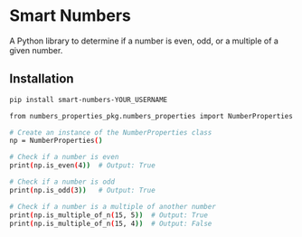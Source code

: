 # Smart Numbers

A Python library to determine if a number is even, odd, or a multiple of a given number.

## Installation
```bash
pip install smart-numbers-YOUR_USERNAME

from numbers_properties_pkg.numbers_properties import NumberProperties

# Create an instance of the NumberProperties class
np = NumberProperties()

# Check if a number is even
print(np.is_even(4))  # Output: True

# Check if a number is odd
print(np.is_odd(3))   # Output: True

# Check if a number is a multiple of another number
print(np.is_multiple_of_n(15, 5))  # Output: True
print(np.is_multiple_of_n(15, 4))  # Output: False
